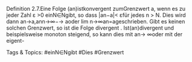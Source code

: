 Definition 2.7.Eine Folge (an)istkonvergent zumGrenzwert a, wenn es zu jeder Zahl ε >0
einN∈Ngibt, so dass |an−a|< εfür jedes n > N. Dies wird dann an→a,ann→∞−→ aoder
lim
n→∞an=ageschrieben. Gibt es keinen solchen Grenzwert, so ist die Folge divergent .
Ist(an)divergent und beispielsweise monoton steigend, so kann dies mit an→ ∞oder mit der eigent-

   Tags & Topics:
   #einN∈Ngibt
   #Dies
   #Grenzwert